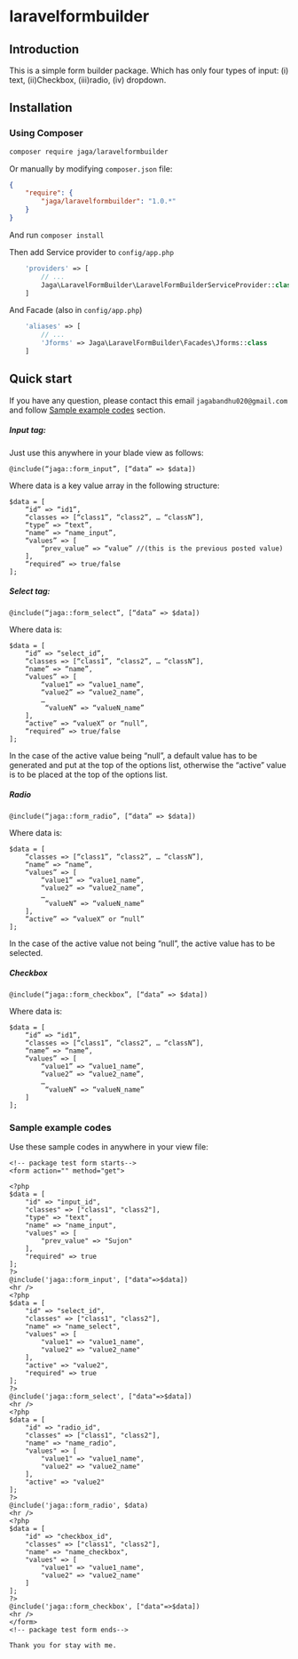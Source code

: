 # laravelformbuilder

## Introduction
This is a simple form builder package. Which has only four types of input: (i) text, (ii)Checkbox, (iii)radio, (iv) dropdown.

## Installation

### Using Composer

```sh
composer require jaga/laravelformbuilder
```

Or manually by modifying `composer.json` file:

``` json
{
    "require": {
        "jaga/laravelformbuilder": "1.0.*"
    }
}
```

And run `composer install`

Then add Service provider to `config/app.php`

``` php
    'providers' => [
        // ...
        Jaga\LaravelFormBuilder\LaravelFormBuilderServiceProvider::class
    ]
```

And Facade (also in `config/app.php`)

``` php
    'aliases' => [
        // ...
        'Jforms' => Jaga\LaravelFormBuilder\Facades\Jforms::class
    ]

```
## Quick start
If you have any question, please contact this email `jagabandhu020@gmail.com` and follow [Sample example codes](#sample-example-codes) section. 

##### Input tag:
Just use this anywhere in your blade view as follows:
```
@include(“jaga::form_input”, [“data” => $data])
```
Where data is a key value array in the following structure:
```
$data = [
    “id” => “id1”,
    “classes => [“class1”, “class2”, … “classN”],
    “type” => “text”,
    “name” => “name_input”,
    “values” => [
        “prev_value” => “value” //(this is the previous posted value)
    ],
    “required” => true/false
];
```
##### Select tag:
```
@include(“jaga::form_select”, [“data” => $data])
```
Where data is:
```
$data = [
    “id” => “select_id”,
    “classes => [“class1”, “class2”, … “classN”],
    “name” => “name”,
    “values” => [
        “value1” => “value1_name”,
        “value2” => “value2_name”,
        …
         “valueN” => “valueN_name”
    ],
    “active” => “valueX” or “null”,
    “required” => true/false
];
```
In the case of the active value being “null”, a default value has to be generated and put at the top of the options list, otherwise the “active” value is to be placed at the top of the options list.

##### Radio
```
@include(“jaga::form_radio”, [“data” => $data])
```
Where data is:
```
$data = [
    “classes => [“class1”, “class2”, … “classN”],
    “name” => “name”,
    “values” => [
        “value1” => “value1_name”,
        “value2” => “value2_name”,
        …
         “valueN” => “valueN_name”
    ],
    “active” => “valueX” or “null”
];
```
In the case of the active value not being “null”, the active value has to be selected.

##### Checkbox
```
@include(“jaga::form_checkbox”, [“data” => $data])
```
Where data is:
```
$data = [
    “id” => “id1”,
    “classes => [“class1”, “class2”, … “classN”],
    “name” => “name”,
    “values” => [
        “value1” => “value1_name”,
        “value2” => “value2_name”,
        …
         “valueN” => “valueN_name”
    ]
];
```
### Sample example codes
Use these sample codes in anywhere in your view file:
```
<!-- package test form starts-->
<form action="" method="get">

<?php
$data = [            
    "id" => "input_id",
    "classes" => ["class1", "class2"],
    "type" => "text",
    "name" => "name_input",
    "values" => [
        "prev_value" => "Sujon"
    ],
    "required" => true
];
?>
@include('jaga::form_input', ["data"=>$data])
<hr />
<?php
$data = [
    "id" => "select_id",
    "classes" => ["class1", "class2"],
    "name" => "name_select",
    "values" => [
        "value1" => "value1_name",
        "value2" => "value2_name"
    ],
    "active" => "value2",
    "required" => true
];
?>
@include('jaga::form_select', ["data"=>$data])
<hr />
<?php
$data = [
    "id" => "radio_id",
    "classes" => ["class1", "class2"],
    "name" => "name_radio",
    "values" => [
        "value1" => "value1_name",
        "value2" => "value2_name"
    ],
    "active" => "value2"
];
?>
@include('jaga::form_radio', $data)
<hr />
<?php
$data = [
    "id" => "checkbox_id",
    "classes" => ["class1", "class2"],
    "name" => "name_checkbox",
    "values" => [
        "value1" => "value1_name",
        "value2" => "value2_name"
    ]
];
?>
@include('jaga::form_checkbox', ["data"=>$data])
<hr />
</form>
<!-- package test form ends-->
```
```
Thank you for stay with me.
